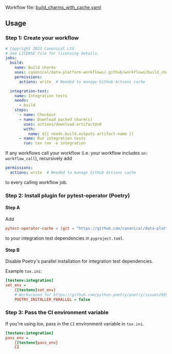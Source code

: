 Workflow file: [build_charms_with_cache.yaml](build_charms_with_cache.yaml)

## Usage
### Step 1: Create your workflow
```yaml
# Copyright 2023 Canonical Ltd.
# See LICENSE file for licensing details.
jobs:
  build:
    name: Build charms
    uses: canonical/data-platform-workflows/.github/workflows/build_charms_with_cache.yaml@v0
    permissions:
      actions: write  # Needed to manage GitHub Actions cache

  integration-test:
    name: Integration tests
    needs:
      - build
    steps:
      - name: Checkout
      - name: Download packed charm(s)
        uses: actions/download-artifact@v0
        with:
          name: ${{ needs.build.outputs.artifact-name }}
      - name: Run integration tests
        run: tox run -e integration
```
If any workflows call your workflow (i.e. your workflow includes `on: workflow_call`), recursively add
```yaml
permissions:
  actions: write  # Needed to manage GitHub Actions cache
```
to every calling workflow job.

### Step 2: Install plugin for pytest-operator (Poetry)
#### Step A
Add
```toml
pytest-operator-cache = {git = "https://github.com/canonical/data-platform-workflows", tag = "v0.0.0", subdirectory = "python/pytest_plugins/pytest_operator_cache"}
```
to your integration test dependencies in `pyproject.toml`.

#### Step B
Disable Poetry's parallel installation for integration test dependencies.

Example `tox.ini`:
```ini
[testenv:integration]
set_env =
    {[testenv]set_env}
    # Workaround for https://github.com/python-poetry/poetry/issues/6958
    POETRY_INSTALLER_PARALLEL = false
```

### Step 3: Pass the CI environment variable
If you're using tox, pass in the `CI` environment variable in `tox.ini`.
```ini
[testenv:integration]
pass_env =
    {[testenv]pass_env}
    CI
```
